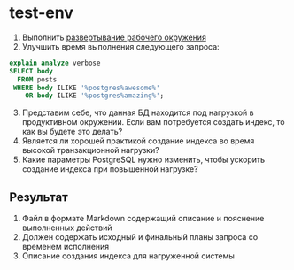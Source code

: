 # test-env

1. Выполнить [развертывание рабочего окружения](https://gist.github.com/pkonotopov/c1e048e217217dcb2e5d7bed1739b238) 
2. Улучшить время выполнения следующего запроса:
```sql
explain analyze verbose
SELECT body 
  FROM posts 
 WHERE body ILIKE '%postgres%awesome%'
    OR body ILIKE '%postgres%amazing%';
```
3. Представим себе, что данная БД находится под нагрузкой в продуктивном окружении. Если вам потребуется создать индекс, то как вы будете это делать?
4. Является ли хорошей практикой создание индекса во время высокой транзакционной нагрузки?
5. Какие параметры PostgreSQL нужно изменить, чтобы ускорить создание индекса при повышенной нагрузке?

## Результат

1. Файл в формате Markdown содержащий описание и пояснение выполненных действий
2. Должен содержать исходный и финальный планы запроса со временем исполнения
3. Описание создания индекса для нагруженной системы

